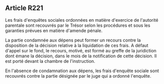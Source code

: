 Article R221
----
Les frais d'enquêtes sociales ordonnées en matière d'exercice de l'autorité
parentale sont recouvrés par le Trésor selon les procédures et sous les
garanties prévues en matière d'amende pénale.

La partie condamnée aux dépens peut former un recours contre la disposition de
la décision relative à la liquidation de ces frais. A défaut d'appel sur le
fond, le recours, motivé, est formé au greffe de la juridiction dont émane la
décision, dans le mois de la notification de cette décision. Il est porté devant
la chambre de l'instruction.

En l'absence de condamnation aux dépens, les frais d'enquête sociale sont
recouvrés contre la partie désignée par le juge qui a ordonné l'enquête.
